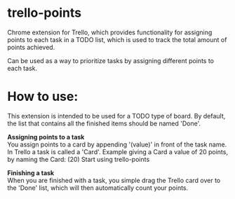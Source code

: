 # trello-points
Chrome extension for Trello, which provides functionality for assigning points to each task in a TODO list, which is used to track the total amount of points achieved.

Can be used as a way to prioritize tasks by assigning different points to each task.

# How to use:
This extension is intended to be used for a TODO type of board.
By default, the list that contains all the finished items should be named 'Done'.

<b>Assigning points to a task</b></br>
You assign points to a card by appending '(value)' in front of the task name. In Trello a task is called a 'Card'.
Example giving a Card a value of 20 points, by naming the Card:
  (20) Start using trello-points

<b>Finishing a task</b></br>
When you are finished with a task, you simple drag the Trello card over to the 'Done' list, which will then automatically count your points.
